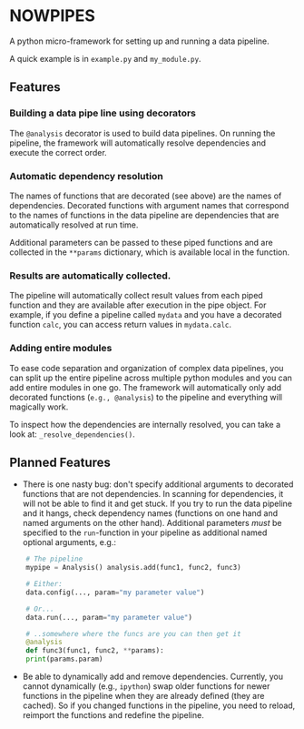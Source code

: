 # NOWPIPES

A python micro-framework for setting up and running a data pipeline.

A quick example is in `example.py` and `my_module.py`.

## Features

### Building a data pipe line using decorators

The `@analysis` decorator is used to build data pipelines. On running the
pipeline, the framework will automatically resolve dependencies and execute the
correct order.

### Automatic dependency resolution

The names of functions that are decorated (see above) are the names of
dependencies. Decorated functions with argument names that correspond to the
names of functions in the data pipeline are dependencies that are automatically
resolved at run time.

Additional parameters can be passed to these piped functions and are collected
in the `**params` dictionary, which is available local in the function.

### Results are automatically collected.

The pipeline will automatically collect result values from each piped function
and they are available after execution in the pipe object. For example, if you
define a pipeline called `mydata` and you have a decorated function `calc`, you
can access return values in `mydata.calc`.

### Adding entire modules

To ease code separation and organization of complex data pipelines, you can
split up the entire pipeline across multiple python modules and you can add
entire modules in one go. The framework will automatically only add decorated
functions (`e.g., @analysis`) to the pipeline and everything will magically
work.

To inspect how the dependencies are internally resolved, you can take a look
at: `_resolve_dependencies()`.

## Planned Features

* There is one nasty bug: don't specify additional arguments to decorated
  functions that are not dependencies. In scanning for dependencies, it will
  not be able to find it and get stuck. If you try to run the data pipeline and
  it hangs, check dependency names (functions on one hand and named arguments
  on the other hand). Additional parameters *must* be specified to the
  `run`-function in your pipeline as additional named optional arguments, e.g.:

```python
    # The pipeline
    mypipe = Analysis() analysis.add(func1, func2, func3)

    # Either:
    data.config(..., param="my parameter value")

    # Or...
    data.run(..., param="my parameter value")

    # ..somewhere where the funcs are you can then get it
    @analysis 
    def func3(func1, func2, **params):
    print(params.param)
```

* Be able to dynamically add and remove dependencies. Currently, you cannot
  dynamically (e.g., `ipython`) swap older functions for newer functions in the
  pipeline when they are already defined (they are cached). So if you changed
  functions in the pipeline, you need to reload, reimport the functions and
  redefine the pipeline.

